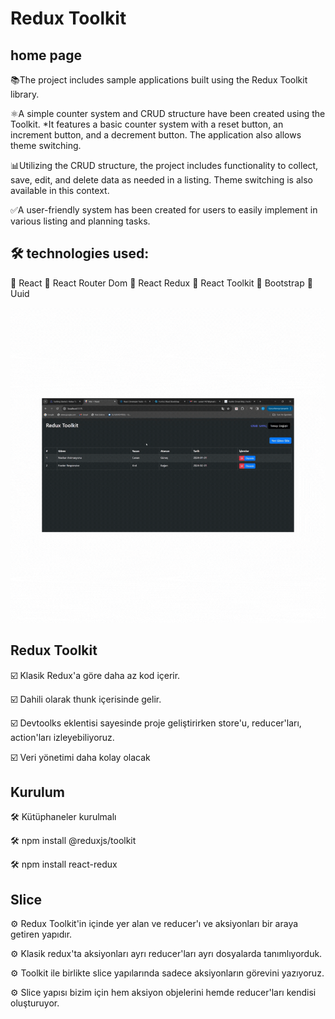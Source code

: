 # Redux Toolkit

## home page

📚The project includes sample applications built using the Redux Toolkit library.

⚛️A simple counter system and CRUD structure have been created using the Toolkit. *It features a basic counter system with a reset button, an increment button, and a decrement button. The application also allows theme switching. 

📊Utilizing the CRUD structure, the project includes functionality to collect, save, edit, and delete data as needed in a listing. Theme switching is also available in this context. 

✅A user-friendly system has been created for users to easily implement in various listing and planning tasks.

## 🛠 technologies used:
📌 React
📌 React Router Dom
📌 React Redux
📌 React Toolkit
📌 Bootstrap
📌 Uuid


<img src="./public/Redux_Toolkit.gif"/>


## Redux Toolkit

☑️ Klasik Redux'a göre daha az kod içerir.

☑️ Dahili olarak thunk içerisinde gelir.

☑️ Devtoolks eklentisi sayesinde proje geliştirirken store'u, reducer'ları, action'ları izleyebiliyoruz.

☑️ Veri yönetimi daha kolay olacak

## Kurulum 

🛠 Kütüphaneler kurulmalı

🛠 npm install @reduxjs/toolkit

🛠 npm install react-redux

## Slice

⚙️ Redux Toolkit'in içinde yer alan ve reducer'ı ve aksiyonları bir araya getiren yapıdır.

⚙️ Klasik redux'ta aksiyonları ayrı reducer'ları ayrı dosyalarda tanımlıyorduk. 

⚙️ Toolkit ile birlikte slice yapılarında sadece aksiyonların görevini yazıyoruz. 

⚙️ Slice yapısı bizim için hem aksiyon objelerini hemde reducer'ları kendisi oluşturuyor.
 
